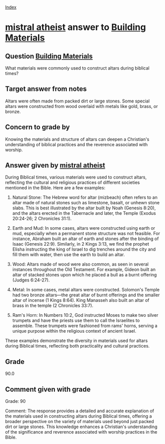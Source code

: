 
[Index](../../index.md)
# [mistral atheist](../../answering_models/mistral_atheist.md) answer to [Building Materials](../../questions/Building_Materials.md)

## Question [Building Materials](../../questions/Building_Materials.md)
What materials were commonly used to construct altars during biblical times?

## Target answer from notes
Altars were often made from packed dirt or large stones. Some special altars were constructed from wood overlaid with metals like gold, brass, or bronze.

## Concern to grade by
Knowing the materials and structure of altars can deepen a Christian's understanding of biblical practices and the reverence associated with worship.

## Answer given by [mistral atheist](../../answering_models/mistral_atheist.md)
 During Biblical times, various materials were used to construct altars, reflecting the cultural and religious practices of different societies mentioned in the Bible. Here are a few examples:

1. Natural Stone: The Hebrew word for altar (mizbeach) often refers to an altar made of natural stones such as limestone, basalt, or unhewn stone slabs. This is best illustrated by the altar built by Noah (Genesis 8:20), and the altars erected in the Tabernacle and later, the Temple (Exodus 20:24-26; 2 Chronicles 31:1).

2. Earth and Mud: In some cases, altars were constructed using earth or mud, especially when a permanent stone structure was not feasible. For instance, Abraham built an altar of earth and stones after the binding of Isaac (Genesis 22:9). Similarly, in 2 Kings 3:13, we find the prophet Elisha instructing the king of Israel to dig trenches around the city and fill them with water, then use the earth to build an altar.

3. Wood: Altars made of wood were also common, as seen in several instances throughout the Old Testament. For example, Gideon built an altar of stacked stones upon which he placed a bull as a burnt offering (Judges 6:24-27).

4. Metal: In some cases, metal altars were constructed. Solomon's Temple had two bronze altars—the great altar of burnt offerings and the smaller altar of incense (1 Kings 8:64). King Manasseh also built an altar of brass in the temple (2 Chronicles 33:7).

5. Ram's Horn: In Numbers 10:2, God instructed Moses to make two silver trumpets and have the priests use them to call the Israelites to assemble. These trumpets were fashioned from rams' horns, serving a unique purpose within the religious context of ancient Israel.

These examples demonstrate the diversity in materials used for altars during Biblical times, reflecting both practicality and cultural practices.

## Grade
90.0

## Comment given with grade
Grade: 90

Comment: The response provides a detailed and accurate explanation of the materials used in constructing altars during Biblical times, offering a broader perspective on the variety of materials used beyond just packed dirt or large stones. This knowledge enhances a Christian's understanding of the significance and reverence associated with worship practices in the Bible.
